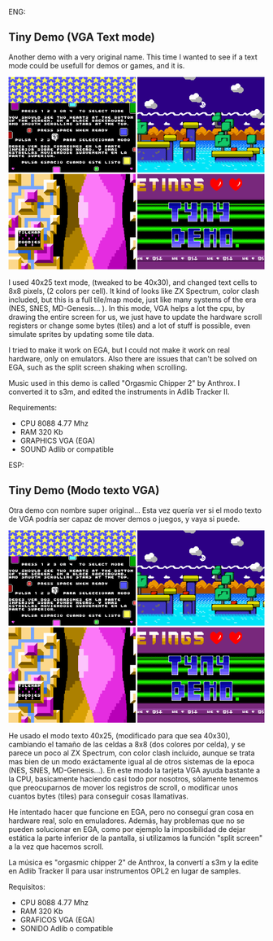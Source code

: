 ENG:

Tiny Demo (VGA Text mode)
--------------------------------------------

Another demo with a very original name. This time I wanted to see if a text mode could be usefull for demos or games, and it is.

![plot](https://raw.githubusercontent.com/mills32/Tiny-Demo/master/tinydemo.png)

I used 40x25 text mode, (tweaked to be 40x30), and changed text cells to 8x8 pixels, (2 colors per cell). It kind of looks like
ZX Spectrum, color clash included, but this is a full tile/map mode, just like many systems of the era (NES, SNES, MD-Genesis... ). 
In this mode, VGA helps a lot the cpu, by drawing the entire screen for us, we just have to update the hardware scroll registers
or change some bytes (tiles) and a lot of stuff is possible, even simulate sprites by updating some tile data.

I tried to make it work on EGA, but I could not make it work on real hardware, only on emulators. Also there are issues that can't
be solved on EGA, such as the split screen shaking when scrolling.

Music used in this demo is called "Orgasmic Chipper 2" by Anthrox. I converted it to s3m, and edited the instruments in Adlib Tracker II.

Requirements:
- CPU 8088 4.77 Mhz
- RAM 320 Kb
- GRAPHICS VGA (EGA)
- SOUND Adlib or compatible

ESP:

Tiny Demo (Modo texto VGA)
--------------------------------------------

Otra demo con nombre super original... Esta vez quería ver si el modo texto de VGA podría ser capaz de mover demos o juegos, y vaya
si puede.

![plot](https://raw.githubusercontent.com/mills32/Tiny-Demo/master/tinydemo.png)

He usado el modo texto 40x25, (modificado para que sea 40x30), cambiando el tamaño de las celdas a 8x8 (dos colores por celda), y se 
parece un poco al ZX Spectrum, con color clash incluido, aunque se trata mas bien de un modo exáctamente igual al de otros sistemas
de la epoca (NES, SNES, MD-Genesis...). En este modo la tarjeta VGA ayuda bastante a la CPU, basicamente haciendo casi todo por 
nosotros, sólamente tenemos que preocuparnos de mover los registros de scroll, o modificar unos cuantos bytes (tiles) para conseguir
cosas llamativas.

He intentado hacer que funcione en EGA, pero no conseguí gran cosa en hardware real, solo en emuladores. Además, hay problemas que 
no se pueden solucionar en EGA, como por ejemplo la imposibilidad de dejar estática la parte inferior de la pantalla, si utilizamos
la función "split screen" a la vez que hacemos scroll.

La música es "orgasmic chipper 2" de Anthrox, la convertí a s3m y la edite en Adlib Tracker II para usar instrumentos OPL2 en lugar de samples.


Requisitos:
- CPU 8088 4.77 Mhz
- RAM 320 Kb
- GRAFICOS VGA (EGA)
- SONIDO Adlib o compatible

